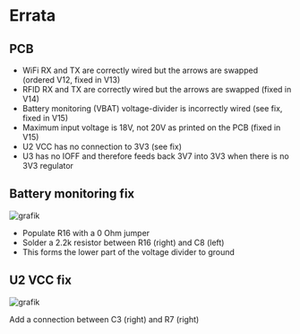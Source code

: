 # Errata

## PCB
- WiFi RX and TX are correctly wired but the arrows are swapped (ordered V12, fixed in V13)
- RFID RX and TX are correctly wired but the arrows are swapped (fixed in V14)
- Battery monitoring (VBAT) voltage-divider is incorrectly wired (see fix, fixed in V15)
- Maximum input voltage is 18V, not 20V as printed on the PCB (fixed in V15)
- U2 VCC has no connection to 3V3 (see fix)
- U3 has no IOFF and therefore feeds back 3V7 into 3V3 when there is no 3V3 regulator

## Battery monitoring fix
![grafik](https://user-images.githubusercontent.com/2276327/200320227-e426e829-cfee-409f-a398-1cd14c8d96ec.png)

- Populate R16 with a 0 Ohm jumper
- Solder a 2.2k resistor between R16 (right) and C8 (left)
- This forms the lower part of the voltage divider to ground

## U2 VCC fix
![grafik](https://user-images.githubusercontent.com/2276327/200917748-4fef5717-1962-4cd3-a04b-cf5b16bd0990.png)

Add a connection between C3 (right) and R7 (right)
